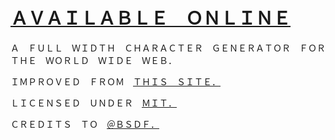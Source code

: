 # [ＡＶＡＩＬＡＢＬＥ　ＯＮＬＩＮＥ](https://citrusui.github.io/width/)

Ａ　ＦＵＬＬ　ＷＩＤＴＨ　ＣＨＡＲＡＣＴＥＲ　ＧＥＮＥＲＡＴＯＲ　ＦＯＲ　ＴＨＥ　ＷＯＲＬＤ　ＷＩＤＥ　ＷＥＢ．

ＩＭＰＲＯＶＥＤ　ＦＲＯＭ　[ＴＨＩＳ　ＳＩＴＥ．](http://wwwwwyoutube.com/fullw.html)

ＬＩＣＥＮＳＥＤ　ＵＮＤＥＲ　[ＭＩＴ．](LICENSE.md)

ＣＲＥＤＩＴＳ　ＴＯ　[＠ＢＳＤＦ．](https://twitter.com/bsdf/status/797484933354815488)

